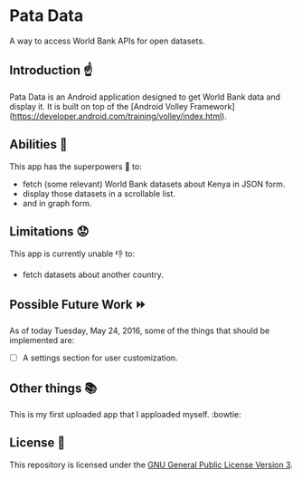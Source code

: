 # Pata Data
A way to access World Bank APIs for open datasets. 

## Introduction :point_up:

Pata Data is an Android application designed to get World Bank data and display it. It is 
built on top of the [Android Volley Framework] (https://developer.android.com/training/volley/index.html).

## Abilities :muscle:

This app has the superpowers :muscle: to:
* fetch (some relevant) World Bank datasets about Kenya in JSON form.
* display those datasets in a scrollable list.
* and in graph form.

## Limitations :worried:

This app is currently unable :-1: to:
* fetch datasets about another country.

## Possible Future Work :fast_forward:

As of today Tuesday, May 24, 2016, some of the things that should be implemented are:
- [ ] A settings section for user customization.

## Other things :books:

This is my first uploaded app that I apploaded myself. :bowtie:

## License :lock_with_ink_pen:

This repository is licensed under the [GNU General Public License Version 3](http://www.gnu.org/licenses/gpl-3.0.en.html).
